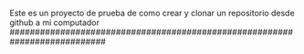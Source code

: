 Este es un proyecto de prueba de como crear y clonar un 
repositorio desde github a mi computador
###########################################################################
